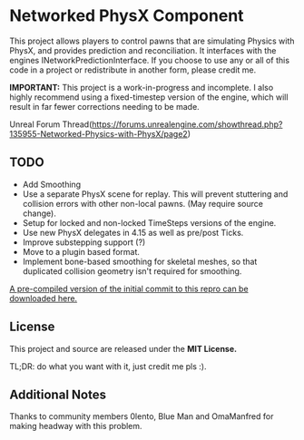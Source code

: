 Networked PhysX Component
=========================

This project allows players to control pawns that are simulating Physics with PhysX, and provides prediction and reconciliation. It interfaces with the engines INetworkPredictionInterface. If you choose to use any or all of this code in a project or redistribute in another form, please credit me.

**IMPORTANT:** This project is a work-in-progress and incomplete. I also highly recommend using a fixed-timestep version of the engine, which will result in far fewer corrections needing to be made.

Unreal Forum Thread(https://forums.unrealengine.com/showthread.php?135955-Networked-Physics-with-PhysX/page2)

TODO
----
* Add Smoothing
* Use a separate PhysX scene for replay. This will prevent stuttering and collision errors with other non-local pawns. (May require source change).
* Setup for locked and non-locked TimeSteps versions of the engine.
* Use new PhysX delegates in 4.15 as well as pre/post Ticks.
* Improve substepping support (?)
* Move to a plugin based format.
* Implement bone-based smoothing for skeletal meshes, so that duplicated collision geometry isn't required for smoothing.

[A pre-compiled version of the initial commit to this repro can be downloaded here.](https://drive.google.com/file/d/0B_FT-hzi26QkbW5WaTgtZGRCUzQ/view?usp=sharing)


License
-------
This project and source are released under the **MIT License.**

TL;DR: do what you want with it, just credit me pls :).


Additional Notes
----------------
Thanks to community members 0lento, Blue Man and OmaManfred for making headway with this problem.